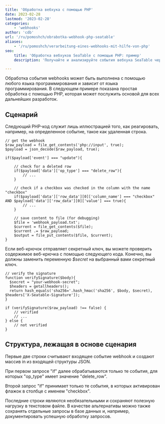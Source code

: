 ```yaml
---
title: 'Обработка вебхука с помощью PHP'
date: 2023-02-28
lastmod: '2023-02-28'
categories:
    - 'webhooks'
author: 'cdb'
url: '/ru/pomoshch/obrabotka-webhook-php-seatable'
aliases:
    - '/ru/pomoshch/verarbeitung-eines-webhooks-mit-hilfe-von-php'
seo:
    title: 'Обработка вебхуков SeaTable с помощью PHP: пример'
    description: 'Получайте и анализируйте события вебхука SeaTable через PHP: удаляйте строки, проверяйте поля, ведите журнал. Готовый код для быстрой интеграции.'

---
```


Обработка события webhooks может быть выполнена с помощью любого языка программирования и зависит от языка программирования. В следующем примере показана простая обработка с помощью PHP, которая может послужить основой для всех дальнейших разработок.

## Сценарий

Следующий PHP-код служит лишь иллюстрацией того, как реагировать, например, на определенное событие, такое как удаленная строка.

```
// get the webhook
$raw_payload = file_get_contents('php://input', true);
$payload = json_decode($raw_payload, true);

if($payload['event'] === "update"){

    // check for a deleted row
    if($payload['data']['op_type'] === "delete_row"){
        // ...
    }

    // check if a checkbox was checked in the column with the name "checkbox"
    if($payload['data']['row_data'][0]['column_name'] === "checkbox" AND $payload['data']['row_data'][0]['value'] === true){
        // ...
    }

    // save content to file (for debugging)
    $file = 'webhook_payload.txt';
    $current = file_get_contents($file);
    $current .= $raw_payload;
    $output = file_put_contents($file, $current);
}

```

Если веб-крючок отправляет секретный ключ, вы можете проверить содержимое веб-крючка с помощью следующего кода. Конечно, вы должны заменить переменную _$secret_ на выбранный вами секретный ключ.

```
// verify the signature
function verifySignature($body){
  $secret = "your-webhook-secret";
  $headers = getallheaders();
  return hash_equals('sha256='.hash_hmac('sha256', $body, $secret), $headers['X-Seatable-Signature']);
}

if (verifySignature($raw_payload) !== false) {
    // verified
    // ...
} else {
    // not verified
}

```

## Структура, лежащая в основе сценария

Первые две строки считывают входящее событие webhook и создают массив in из входящей структуры JSON.

При первом запросе "if" далее обрабатываются только те события, для которых "op_type" имеет значение "delete_row".

Второй запрос "if" принимает только те события, в которых активирован флажок в столбце с именем "checkbox".

Последние строки являются необязательными и сохраняют полезную нагрузку в текстовом файле. В качестве альтернативы можно также сохранять отдельные запросы в базе данных и, например, документировать успешную обработку запросов.
